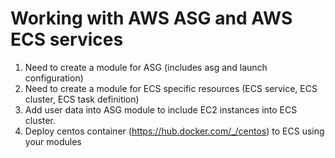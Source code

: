 # Working with AWS ASG and AWS ECS services

1. Need to create a module for ASG (includes asg and launch configuration)
2. Need to create a module for ECS specific resources (ECS service, ECS cluster, ECS task definition)
3. Add user data into ASG module to include EC2 instances into ECS cluster.
4. Deploy centos container (https://hub.docker.com/_/centos) to ECS using your modules
